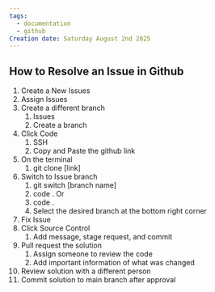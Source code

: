 ```yaml
---
tags:
  - documentation
  - github
Creation date: Saturday August 2nd 2025
---
```

## How to Resolve an Issue in Github

1. Create a New Issues
2. Assign Issues
3. Create a different branch
	1. Issues
	2. Create a branch
4. Click Code
	1. SSH
	2. Copy and Paste the github link
5. On the terminal
	1. git clone [link]
6. Switch to Issue branch
	1. git switch [branch name]
	2. code .
	    Or
	3. code .
	4. Select the desired branch at the bottom right corner
7. Fix Issue
8. Click Source Control
	1. Add message, stage request, and commit
9. Pull request the solution
	1. Assign someone to review the code
	2. Add important information of what was changed
10. Review solution with a different person
11. Commit solution to main branch after approval
